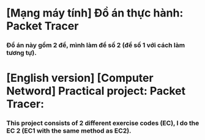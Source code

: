 # [Mạng máy tính] Đồ án thực hành: Packet Tracer
### Đồ án này gồm 2 đề, mình làm đề số 2 (đề số 1 với cách làm tương tự).
# [English version] [Computer Netword] Practical project: Packet Tracer:
### This project consists of 2 different exercise codes (EC), I do the EC 2 (EC1 with the same method as EC2).


